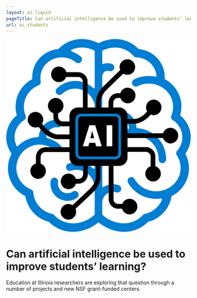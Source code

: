 ```yaml
---
layout: ai.liquid
pageTitle: Can artificial intelligence be used to improve students' learning?
url: ai_students
---
```


<div style="text-align: center;">
<img src="/img/14/ai.png" alt="Big Brain">
</div>

<h1 class="ai">Can <span>artificial intelligence</span> be used to improve students’ learning?</h1>

Education at Illinois researchers are exploring that question through a number of projects and new NSF grant-funded centers.
